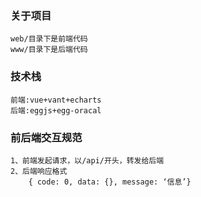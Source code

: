 ### 关于项目
    web/目录下是前端代码
    www/目录下是后端代码

### 技术栈
    前端:vue+vant+echarts
    后端:eggjs+egg-oracal

### 前后端交互规范
	1、前端发起请求，以/api/开头，转发给后端
	2、后端响应格式
		{ code: 0, data: {}, message: ‘信息’} 